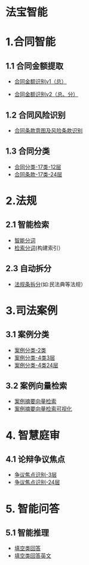# 法宝智能

# 1.合同智能

## 1.1 合同金额提取

* [合同金额识别v1（总）](/static/jesbv1.html)
  
* [合同金额识别v2（总、分）](/static/jesbv2.html)

## 1.2 合同风险识别

* [合同条款意图及风险条款识别](/static/fxsb.html)

## 1.3 合同分类

* [合同分类-17类-12层](/static/htfl-17-12.html)
* [合同条款-17类-24层](/static/htfl-17-24.html)


# 2.法规

## 2.1 智能检索
* [智能分词](/static/cbfc.html)
* [检索分词](/static/cbfcs.html)(构建索引）

## 2.3 自动拆分
* [法规条拆分](/static/ftcf.html)(如:民法典等法规）

# 3.司法案例

## 3.1 案例分类
* [案例分类-2类](/static/alfl-2.html)
* [案例分类-4类3层](/static/alfl-4-3.html)
* [案例分类-4类24层](/static/alfl-4-24.html)

## 3.2 案例向量检索
* [案例摘要向量检索](/static/xljs.html)
* [案例摘要向量检索可视化](http://192.168.60.15:58095)

# 4. 智慧庭审

## 4.1 论辩争议焦点
* [争议焦点识别-3层](/static/lbwj-3.html)
* [争议焦点识别-24层](/static/lbwj-24.html)

# 5. 智能问答

## 5.1  智能推理
* [填空类回答](/static/tyctl.html)
* [填空类回答英文](/static/tyctl_en.html)